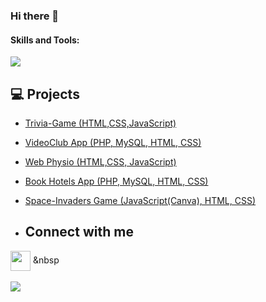 ### Hi there 👋


<h4>Skills and Tools: </h4>
<div display="flex">
<img src="https://skillicons.dev/icons?i=html,css,bootstrap,js,nodejs,react,php,symfony,java,mysql,linux,vscode,git,github&perline=20" />
</div>

## 💻 Projects
* [Trivia-Game (HTML,CSS,JavaScript)](https://github.com/dieego17/Trivia-Game)
* [VideoClub App (PHP, MySQL, HTML, CSS)](https://github.com/dieego17/VideoClub-Rubio)
* [Web Physio (HTML,CSS, JavaScript)](https://github.com/dieego17/Physio-Serrano)
* [Book Hotels App (PHP, MySQL, HTML, CSS)](https://github.com/dieego17/Rubio-Hotels-MVC)
* [Space-Invaders Game (JavaScript(Canva), HTML, CSS)](https://github.com/dieego17/Space-Invaders-Canva)

* <h2> Connect with me</h2>
<a href = 'https://www.linkedin.com/in/dieego17/'> <img width = '32px' align= 'center' src="https://raw.githubusercontent.com/rahulbanerjee26/githubAboutMeGenerator/main/icons/linked-in-alt.svg"/></a> &nbsp
<a href="mailto:diegorubio1704.drs@gmail.com" target="_blank"><br><br>
<img src="https://img.shields.io/badge/gmail:  diego%23EA4335.svg?style=for-the-badge&logo=gmail&logoColor=white" t=mail style="margin-bottom: 5px;" /></a>

